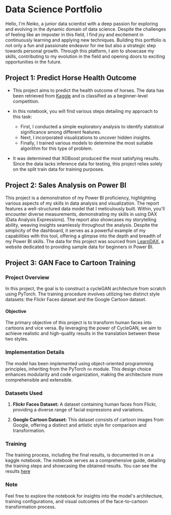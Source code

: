 # Data Science Portfolio

Hello, I'm Neiko, a junior data scientist with a deep passion for exploring and evolving in the dynamic domain of data science. Despite the challenges of feeling like an imposter in this field, I find joy and excitement in continuously learning and applying new techniques. Building this portfolio is not only a fun and passionate endeavor for me but also a strategic step towards personal growth. Through this platform, I aim to showcase my skills, contributing to my evolution in the field and opening doors to exciting opportunities in the future.

## Project 1: Predict Horse Health Outcome

- This project aims to predict the health outcome of horses. The data has been retrieved from [Kaggle](https://www.kaggle.com/competitions/playground-series-s3e22) and is classified as a beginner-level competition.

- In this notebook, you will find various steps detailing my approach to this task:
  - First, I conducted a simple exploratory analysis to identify statistical significance among different features.
  - Next, I incorporated visualizations to uncover hidden insights.
  - Finally, I trained various models to determine the most suitable algorithm for this type of problem.

- It was determined that XGBoost produced the most satisfying results. Since the data lacks inference data for testing, this project relies solely on the split train data for training purposes.

## Project 2: Sales Analysis on Power BI
This project is a demonstration of my Power BI proficiency, highlighting various aspects of my skills in data analysis and visualization. The report features a well-structured data model that I meticulously built. Within, you'll encounter diverse measurements, demonstrating my skills in using DAX (Data Analysis Expressions). The report also showcases my storytelling ability, weaving insights seamlessly throughout the analysis. Despite the simplicity of the dashboard, it serves as a powerful example of my capabilities with this tool, offering a glimpse into the depth and breadth of my Power BI skills. The data for this project was sourced from [LearnDAX](https://www.learndax.com/power-bi-sample-data-for-beginners-to-download/), a website dedicated to providing sample data for beginners in Power BI.

## Project 3: GAN Face to Cartoon Training

### Project Overview

In this project, the goal is to construct a cycleGAN architecture from scratch using PyTorch. The training procedure involves utilizing two distinct style datasets: the Flickr Faces dataset and the Google Cartoon dataset.

#### Objective

The primary objective of this project is to transform human faces into cartoons and vice versa. By leveraging the power of CycleGAN, we aim to achieve realistic and high-quality results in the translation between these two styles.

### Implementation Details

The model has been implemented using object-oriented programming principles, inheriting from the PyTorch `nn` module. This design choice enhances modularity and code organization, making the architecture more comprehensible and extensible.

### Datasets Used

1. **Flickr Faces Dataset:** A dataset containing human faces from Flickr, providing a diverse range of facial expressions and variations.
   
2. **Google Cartoon Dataset:** This dataset consists of cartoon images from Google, offering a distinct and artistic style for comparison and transformation.

### Training 

The training process, including the final results, is documented in on a kaggle notebook. The notebook serves as a comprehensive guide, detailing the training steps and showcasing the obtained results.
You can see the results [here](https://www.kaggle.com/neikodamoi/cyclegan-face-cartoon)

### Note

Feel free to explore the notebook for insights into the model's architecture, training configurations, and visual outcomes of the face-to-cartoon transformation process.

